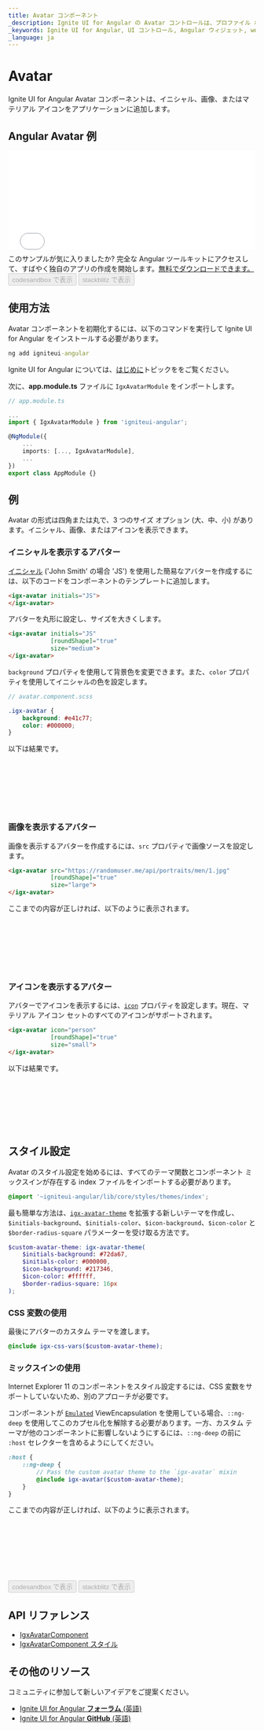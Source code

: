 ```yaml
---
title: Avatar コンポーネント
_description: Ignite UI for Angular の Avatar コントロールは、プロファイル ボタンなどのアプリケーションのインスタンスに画像、マテリアル アイコン、またはイニシャルを追加できます。
_keywords: Ignite UI for Angular, UI コントロール, Angular ウィジェット, web ウィジェット, UI ウィジェット, Angular, ネイティブ Angular コンポーネント スィート, ネイティブ Angular コントロール, ネイティブ Angular コンポーネント ライブラリ, Angular Avatar コンポーネント, Angular Avatar コントロール
_language: ja
---
```


# Avatar

<p class="highlight">Ignite UI for Angular Avatar コンポーネントは、イニシャル、画像、またはマテリアル アイコンをアプリケーションに追加します。</p>
<div class="divider"></div>

## Angular Avatar 例

<div class="sample-container loading" style="height:200px">
    <iframe id="avatar-sample-3-iframe" src='{environment:demosBaseUrl}/layouts/avatar-sample-3' width="100%" height="100%" seamless="" frameborder="0" onload="onSampleIframeContentLoaded(this);"></iframe>
</div>
<p style="margin: 0;padding-top: 0.5rem">このサンプルが気に入りましたか? 完全な Angular ツールキットにアクセスして、すばやく独自のアプリの作成を開始します。<a class="no-external-icon mchNoDecorate trackCTA" target="_blank" href="https://www.infragistics.com/products/ignite-ui-angular/download" data-xd-ga-action="Download" data-xd-ga-label="Ignite UI for Angular">無料でダウンロードできます。</a></p>
<div>
<button data-localize="codesandbox" disabled class="codesandbox-btn" data-iframe-id="avatar-sample-3-iframe" data-demos-base-url="{environment:demosBaseUrl}">        codesandbox で表示
    </button>
<button data-localize="stackblitz" disabled class="stackblitz-btn" data-iframe-id="avatar-sample-3-iframe" data-demos-base-url="{environment:demosBaseUrl}">        stackblitz で表示
    </button>
</div>
<div class="divider--half"></div>

## 使用方法

Avatar コンポーネントを初期化するには、以下のコマンドを実行して Ignite UI for Angular をインストールする必要があります。

```cmd
ng add igniteui-angular
```
Ignite UI for Angular については、[はじめに](general/getting-started.md)トピックををご覧ください。

次に、**app.module.ts** ファイルに `IgxAvatarModule` をインポートします。

```typescript
// app.module.ts

...
import { IgxAvatarModule } from 'igniteui-angular';

@NgModule({
    ...
    imports: [..., IgxAvatarModule],
    ...
})
export class AppModule {}
```

## 例

Avatar の形式は四角または丸で、3 つのサイズ オプション (大、中、小) があります。イニシャル、画像、またはアイコンを表示できます。

### イニシャルを表示するアバター
[イニシャル]({environment:angularApiUrl}/classes/igxavatarcomponent.html#initials) ('John Smith' の場合 'JS') を使用した簡易なアバターを作成するには、以下のコードをコンポーネントのテンプレートに追加します。

```html
<igx-avatar initials="JS">
</igx-avatar>
```
アバターを丸形に設定し、サイズを大きくします。

```html
<igx-avatar initials="JS"
            [roundShape]="true"
            size="medium">
</igx-avatar>
```
`background` プロパティを使用して背景色を変更できます。また、`color` プロパティを使用してイニシャルの色を設定します。

```scss
// avatar.component.scss

.igx-avatar {
    background: #e41c77;
    color: #000000;
}

```
以下は結果です。

<div class="sample-container loading" style="height:100px">
    <iframe id="avatar-sample-1-iframe" data-src='{environment:demosBaseUrl}/layouts/avatar-sample-1' width="100%" height="100%" seamless frameBorder="0" class="lazyload"></iframe>
</div>

### 画像を表示するアバター
画像を表示するアバターを作成するには、`src` プロパティで画像ソースを設定します。

```html
<igx-avatar src="https://randomuser.me/api/portraits/men/1.jpg"
            [roundShape]="true"
            size="large">
</igx-avatar>
```

ここまでの内容が正しければ、以下のように表示されます。

<div class="sample-container loading" style="height:100px">
    <iframe id="avatar-sample-2-iframe" data-src='{environment:demosBaseUrl}/layouts/avatar-sample-2' width="100%" height="100%" seamless frameBorder="0" class="lazyload"></iframe>
</div>

### アイコンを表示するアバター
アバターでアイコンを表示するには、[`icon`]({environment:angularApiUrl}/classes/igxavatarcomponent.html#icon) プロパティを設定します。現在、マテリアル アイコン セットのすべてのアイコンがサポートされます。

```html
<igx-avatar icon="person"
            [roundShape]="true"
            size="small">
</igx-avatar>
```

以下は結果です。

<div class="sample-container loading" style="height:100px">
    <iframe id="avatar-sample-4-iframe" data-src='{environment:demosBaseUrl}/layouts/avatar-sample-4' width="100%" height="100%" seamless frameBorder="0" class="lazyload"></iframe>
</div>

## スタイル設定

Avatar のスタイル設定を始めるには、すべてのテーマ関数とコンポーネント ミックスインが存在する index ファイルをインポートする必要があります。

```scss
@import '~igniteui-angular/lib/core/styles/themes/index';
``` 

最も簡単な方法は、[`igx-avatar-theme`]({environment:sassApiUrl}/index.html#function-igx-avatar-theme) を拡張する新しいテーマを作成し、`$initials-background`、`$initials-color`、`$icon-background`、`$icon-color` と `$border-radius-square` パラメーターを受け取る方法です。

```scss
$custom-avatar-theme: igx-avatar-theme(
    $initials-background: #72da67,
    $initials-color: #000000,
    $icon-background: #217346,
    $icon-color: #ffffff,
    $border-radius-square: 16px
);
```

### CSS 変数の使用

最後にアバターのカスタム テーマを渡します。

```scss
@include igx-css-vars($custom-avatar-theme);
```

### ミックスインの使用

Internet Explorer 11 のコンポーネントをスタイル設定するには、CSS 変数をサポートしていないため、別のアプローチが必要です。 

コンポーネントが [`Emulated`](./themes/component-themes.md#表示のカプセル化) ViewEncapsulation を使用している場合、`::ng-deep` を使用してこのカプセル化を解除する必要があります。一方、カスタム テーマが他のコンポーネントに影響しないようにするには、`::ng-deep` の前に `:host` セレクターを含めるようにしてください。

```scss
:host {
    ::ng-deep {
        // Pass the custom avatar theme to the `igx-avatar` mixin
        @include igx-avatar($custom-avatar-theme);
    }
}
```

ここまでの内容が正しければ、以下のように表示されます。

<div class="sample-container loading" style="height:120px">
    <iframe id="avatar-styling-iframe" data-src='{environment:demosBaseUrl}/layouts/avatar-styling' width="100%" height="100%" seamless frameBorder="0" class="lazyload"></iframe>
</div>
<div>
<button data-localize="codesandbox" disabled class="codesandbox-btn" data-iframe-id="avatar-styling-iframe" data-demos-base-url="{environment:demosBaseUrl}">        codesandbox で表示
    </button>
<button data-localize="stackblitz" disabled class="stackblitz-btn" data-iframe-id="avatar-styling-iframe" data-demos-base-url="{environment:demosBaseUrl}">        stackblitz で表示
    </button>
</div>
<div class="divider--half"></div>

## API リファレンス
<div class="divider--half"></div>

* [IgxAvatarComponent]({environment:angularApiUrl}/classes/igxavatarcomponent.html)
* [IgxAvatarComponent スタイル]({environment:sassApiUrl}/index.html#function-igx-avatar-theme)

## その他のリソース
<div class="divider--half"></div>

コミュニティに参加して新しいアイデアをご提案ください。
* [Ignite UI for Angular **フォーラム** (英語)](https://www.infragistics.com/community/forums/f/ignite-ui-for-angular)
* [Ignite UI for Angular **GitHub** (英語)](https://github.com/IgniteUI/igniteui-angular)